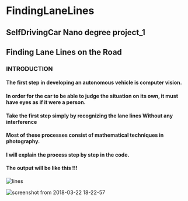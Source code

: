 # FindingLaneLines
## SelfDrivingCar Nano degree project_1 

## Finding Lane Lines on the Road

### INTRODUCTION
#### The first step in developing an autonomous vehicle is computer vision.
#### In order for the car to be able to judge the situation on its own, it must have eyes as if it were a person.
#### Take the first step simply by recognizing the lane lines Without any interference
#### Most of these processes consist of mathematical techniques in photography. 
#### I will explain the process step by step in the code.

#### The output will be like this !!!

![lines](https://user-images.githubusercontent.com/35591154/37760517-45aeb094-2dfa-11e8-82e4-78814810b093.png)


![screenshot from 2018-03-22 18-22-57](https://user-images.githubusercontent.com/35591154/37762030-a31cb858-2dfe-11e8-8a66-ce1168f14fd0.png)



